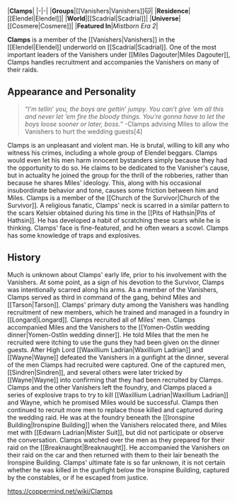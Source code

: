 |**Clamps**|
|-|-|
|**Groups**|[[Vanishers\|Vanishers]]🐱︎|
|**Residence**|[[Elendel\|Elendel]]|
|**World**|[[Scadrial\|Scadrial]]|
|**Universe**|[[Cosmere\|Cosmere]]|
|**Featured In**|*Mistborn Era 2*|

**Clamps** is a member of the [[Vanishers\|Vanishers]] in the [[Elendel\|Elendel]] underworld on [[Scadrial\|Scadrial]]. One of the most important leaders of the Vanishers under [[Miles Dagouter\|Miles Dagouter]], Clamps handles recruitment and accompanies the Vanishers on many of their raids.

## Appearance and Personality
>“*I’m tellin’ you, the boys are gettin’ jumpy. You can’t give ’em all this and never let ’em fire the bloody things. You’re gonna have to let the boys loose sooner or later, boss.*”
\-Clamps advising Miles to allow the Vanishers to hurt the wedding guests[4]


Clamps is an unpleasant and violent man. He is brutal, willing to kill any who witness his crimes, including a whole group of Elendel beggars. Clamps would even let his men harm innocent bystanders simply because they had the opportunity to do so. He claims to be dedicated to the Vanisher's cause, but in actuality he joined the group for the thrill of the robberies, rather than because he shares Miles' ideology. This, along with his occasional insubordinate behavior and tone, causes some friction between him and Miles.
Clamps is a member of the [[Church of the Survivor\|Church of the Survivor]]. A religious fanatic, Clamps' neck is scarred in a similar pattern to the scars Kelsier obtained during his time in the [[Pits of Hathsin\|Pits of Hathsin]]. He has developed a habit of scratching these scars while he is thinking. Clamps' face is fine-featured, and he often wears a scowl.
Clamps has some knowledge of traps and explosives.

## History
Much is unknown about Clamps' early life, prior to his involvement with the Vanishers. At some point, as a sign of his devotion to the Survivor, Clamps was intentionally scarred along his arms.
As a member of the Vanishers, Clamps served as third in command of the gang, behind Miles and [[Tarson\|Tarson]]. Clamps' primary duty among the Vanishers was handling recruitment of new members, which he trained and managed in a foundry in [[Longard\|Longard]]. Clamps recruited all of Miles' men. Clamps accompanied Miles and the Vanishers to the [[Yomen-Ostlin wedding dinner\|Yomen-Ostlin wedding dinner]]. He told Miles that the men he recruited were itching to use the guns they had been given on the dinner guests. After High Lord [[Waxillium Ladrian\|Waxillium Ladrian]] and [[Wayne\|Wayne]] defeated the Vanishers in a gunfight at the dinner, several of the men Clamps had recruited were captured. One of the captured men, [[Sindren\|Sindren]], and several others were later tricked by [[Wayne\|Wayne]] into confirming that they had been recruited by Clamps.
Clamps and the other Vanishers left the foundry, and Clamps placed a series of explosive traps to try to kill [[Waxillium Ladrian\|Waxillium Ladrian]] and Wayne, which he promised Miles would be successful. Clamps then continued to recruit more men to replace those killed and captured during the wedding raid. He was at the foundry beneath the [[Ironspine Building\|Ironspine Building]] when the Vanishers relocated there, and Miles met with [[Edwarn Ladrian\|Mister Suit]], but did not participate or observe the conversation. Clamps watched over the men as they prepared for their raid on the [[Breaknaught\|Breaknaught]]. He accompanied the Vanishers on their raid on the car and then returned with them to their lair beneath the Ironspine Building.
Clamps' ultimate fate is so far unknown, it is not certain whether he was killed in the gunfight below the Ironspine Building, captured by the constables, or if he escaped from justice.



https://coppermind.net/wiki/Clamps
